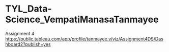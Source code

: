 # TYL_Data-Science_VempatiManasaTanmayee
Assignment 4
https://public.tableau.com/app/profile/tanmayee.v/viz/Assignment4DS/Dashboard2?publish=yes
